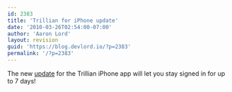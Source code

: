 ```yaml
---
id: 2383
title: 'Trillian for iPhone update'
date: '2010-03-26T02:54:00-07:00'
author: 'Aaron Lord'
layout: revision
guid: 'https://blog.devlord.io/?p=2383'
permalink: '/?p=2383'
---
```


The new <a href="http://itunes.apple.com/us/app/trillian/id327603487?mt=8">update</a> for the Trillian iPhone app will let you stay signed in for up to 7 days!